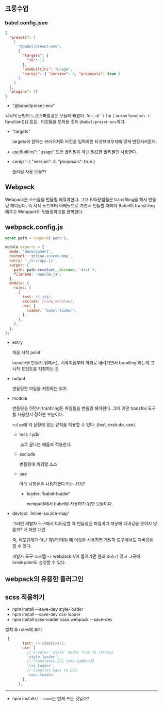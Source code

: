 ## 크롱수업

### babel.config.json

```json
{
  "presets": [
    [
      "@babel/preset-env", 
      { 
        "targets": {
          "ie": 11
        },
        "useBuiltIns": "usage",
        "corejs": { "version": 3, "proposals": true }
      }
    ]
  ],
  "plugins": []
}

```

-  "@babel/preset-env"

  각각의 문법의 트랜스파일링은 모듈화 돼있다. for...of -> for / arrow function -> function(){} 등등.. 이것들을 모아둔 것이 `@babel/preset-env`이다.

- "targets"

  targets에 원하는 브라우저와 버전을 입력하면 타겟브라우저에 맞게 변환시켜준다. 

- useBuiltIns": "usage"
  모든 폴리필이 아닌 필요한 폴리필만 사용한다. 

- corejs": { "version": 3, "proposals": true }

  폴리필 사용 모듈??

## Webpack

Webpack은 소스들을 번들링 해줘야한다. 그때 ES5문법들은 transfiling을 해서 번들링 해야된다. 즉 시작 노드부터 아래노드로 가면서 번들할 때마다 Babel이 transfiling해주고 Webpack이 번들링하고를 반복한다. 



## webpack.config.js

```javascript
const path = require('path');

module.exports = {
  mode: 'development',
  devtool: 'inline-source-map',
  entry: './src/app.js',
  output: {
    path: path.resolve(__dirname, 'dist'),
    filename: 'bundle.js',
  },
  module: {
    rules: [
      {
        test: /\.js$/,
        exclude: /node_modules/,
        use: {
          loader: 'babel-loader',
        },
      },
    ],
  },
};

```

- entry

  처음 시작 point

  bundle을 만들기 위해서는 시작지점부터 하위로 내려가면서 bundling 하는데 그 시작 포인트를 지정하는 곳

- output

  번들링한 파일을 저장하는 위치

- module 

  번들링을 하면서 tranfiling된 파일들을 번들링 해야된다. 그때 어떤 transfile 도구를 사용할지 정하는 부분이다. 

  `rules`에 각 상황에 맞는 규칙을 적용할 수 있다. {test, exclude, use}

  - test: /\.js$/

    .js로 끝나는 애들에 적용한다. 

  - exclude

    번들링에 제외할 소스

  - use

    아래 사항들을 사용하겠다 라는 건가?

    - loader: 'babel-loader'

      webpack에서 babel을 사용하기 위한 모듈이다. 

- devtool: 'inline-source-map'

  그러면 개발자 도구에서 디버깅할 때 번들링된 파일이기 때문에 디버깅을 못하지 않을까? 에 대한 대안

  즉, 배포단계가 아닌 개발단계일 때 이것을 사용하면 개발자 도구에서도 디버깅을 할 수 있다. 

  개발자 도구 소스탭 -> webpack://에 들어가면 원래 소스가 있고 그곳에 breakpoint도 설정할 수 있다. 



## webpack의 유용한 플러그인



## scss 적용하기

- npm install --save-dev style-loader
- npm install --save-dev css-loader
- npm install sass-loader sass webpack --save-dev

설치 후 rules에 추가

```js
 {
        test: /\.s[ac]ss$/i,
        use: [
          // Creates `style` nodes from JS strings
          'style-loader',
          // Translates CSS into CommonJS
          'css-loader',
          // Compiles Sass to CSS
          'sass-loader',
        ],
      },
```



---

- npm install시 `--save`는 언제 쓰는 것일까?

  